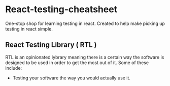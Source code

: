 # React-testing-cheatsheet
One-stop shop for learning testing in react. Created to help make picking up testing in react simple.

## React Testing Library ( RTL )
RTL is an opinionated lybrary meaning there is a certain way the software is designed to be used in order to get the most out of it.
Some of these include:
- Testing your software the way you would actually use it. 

